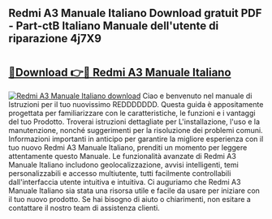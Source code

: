 ## Redmi A3 Manuale Italiano Download gratuit PDF - Part-ctB Italiano Manuale dell'utente di riparazione 4j7X9

# <h2><a href="http://dfgi6v.blite.top/?on=Redmi+A3+Manuale+Italiano">🔗Download 👉🔴 Redmi A3 Manuale Italiano</a></h2>

[![Redmi A3 Manuale Italiano download](https://i.imgur.com/lujVjoI.png)](http://dfgi6v.blite.top/?on=Redmi+A3+Manuale+Italiano)
Ciao e benvenuto nel manuale di Istruzioni per il tuo nuovissimo REDDDDDDD. Questa guida è appositamente progettata per familiarizzare con le caratteristiche, le funzioni e i vantaggi del tuo Prodotto. Troverai istruzioni dettagliate per L'installazione, l'uso e la manutenzione, nonché suggerimenti per la risoluzione dei problemi comuni. Informazioni importanti in anticipo per garantire la migliore esperienza con il tuo nuovo Redmi A3 Manuale Italiano, prenditi un momento per leggere attentamente questo Manuale. Le funzionalità avanzate di Redmi A3 Manuale Italiano includono geolocalizzazione, avvisi intelligenti, temi personalizzabili e accesso multiutente, tutti facilmente controllabili dall'interfaccia utente intuitiva e intuitiva. Ci auguriamo che Redmi A3 Manuale Italiano sia stata una risorsa utile e facile da usare per iniziare con il tuo nuovo prodotto. Se hai bisogno di aiuto o chiarimenti, non esitare a contattare il nostro team di assistenza clienti.
